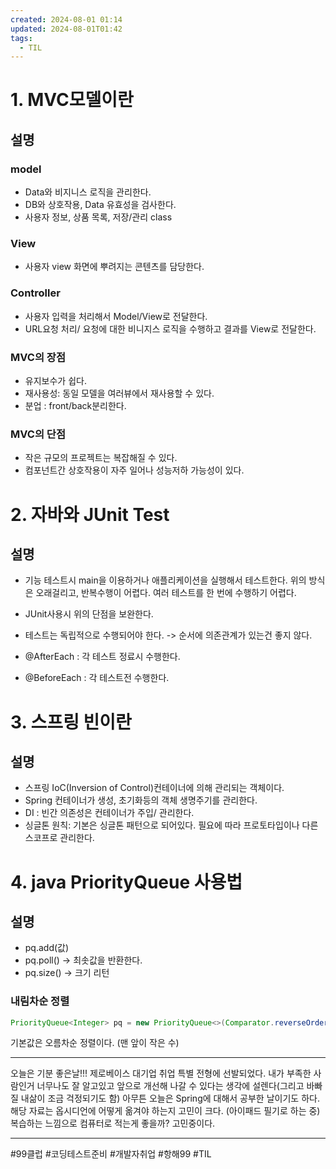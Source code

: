 ```yaml
---
created: 2024-08-01 01:14
updated: 2024-08-01T01:42
tags:
  - TIL
---
```

# 1. MVC모델이란

## 설명
### model
- Data와 비지니스 로직을 관리한다.
- DB와 상호작용, Data 유효성을 검사한다.
- 사용자 정보, 상품 목록, 저장/관리 class

### View
- 사용자 view 화면에 뿌려지는 콘텐츠를 담당한다.

### Controller
- 사용자 입력을 처리해서 Model/View로 전달한다.
- URL요청 처리/ 요청에 대한 비니지스 로직을 수행하고 결과를 View로 전달한다.

### MVC의 장점
- 유지보수가 쉽다.
- 재사용성: 동일 모델을 여러뷰에서 재사용할 수 있다.
- 분업 : front/back분리한다.
### MVC의 단점
- 작은 규모의 프로젝트는 복잡해질 수 있다.
- 컴포넌트간 상호작용이 자주 일어나 성능저하 가능성이 있다.

# 2. 자바와 JUnit Test

## 설명
- 기능 테스트시 main을 이용하거나 애플리케이션을 실행해서 테스트한다.
  위의 방식은 오래걸리고, 반복수행이 어렵다.
  여러 테스트를 한 번에 수행하기 어렵다.
  
- JUnit사용시 위의 단점을 보완한다.

- 테스트는 독립적으로 수행되어야 한다. -> 순서에 의존관계가 있는건 좋지 않다.

- @AfterEach : 각 테스트 정료시 수행한다.
- @BeforeEach : 각 테스트전 수행한다.

# 3. 스프링 빈이란

## 설명
- 스프링 IoC(Inversion of Control)컨테이너에 의해 관리되는 객체이다.
- Spring 컨테이너가 생성, 초기화등의 객체 생명주기를 관리한다.
- DI : 빈간 의존성은 컨테이너가 주입/ 관리한다.
- 싱글톤 원칙: 기본은 싱글톤 패턴으로 되어있다. 필요에 따라 프로토타입이나 다른 스코프로 관리한다.
# 4. java PriorityQueue 사용법

## 설명
- pq.add(값)
- pq.poll() -> 최솟값을 반환한다.  
- pq.size() -> 크기 리턴

### 내림차순 정렬
```java
PriorityQueue<Integer> pq = new PriorityQueue<>(Comparator.reverseOrder());

```

기본값은 오름차순 정렬이다. (맨 앞이 작은 수)


---
오늘은 기분 좋은날!!! 제로베이스 대기업 취업 특별 전형에 선발되었다. 내가 부족한 사람인거 너무나도 잘 알고있고 앞으로 개선해 나갈 수 있다는 생각에 설렌다(그리고 바빠질 내삶이 조금 걱정되기도 함)
아무튼 오늘은 Spring에 대해서 공부한 날이기도 하다. 해당 자료는 옵시디언에 어떻게 옮겨야 하는지 고민이 크다. (아이패드 필기로 하는 중) 복습하는 느낌으로 컴퓨터로 적는게 좋을까? 고민중이다.

---
#99클럽 #코딩테스트준비 #개발자취업 #항해99 #TIL 